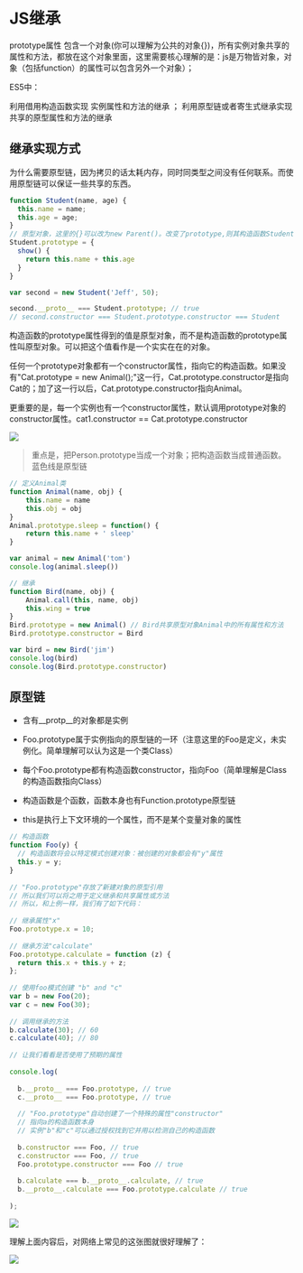 # JS继承

prototype属性
包含一个对象(你可以理解为公共的对象{})，所有实例对象共享的属性和方法，都放在这个对象里面，这里需要核心理解的是：js是万物皆对象，对象（包括function）的属性可以包含另外一个对象）；

ES5中：

利用借用构造函数实现 实例属性和方法的继承 ；
利用原型链或者寄生式继承实现 共享的原型属性和方法的继承 


## 继承实现方式

为什么需要原型链，因为拷贝的话太耗内存，同时同类型之间没有任何联系。而使用原型链可以保证一些共享的东西。

``` js
function Student(name, age) {
  this.name = name;
  this.age = age;
}
// 原型对象，这里的{}可以改为new Parent()。改变了prototype,则其构造函数Student.prototype.constructor也变了
Student.prototype = {
  show() {
    return this.name + this.age
  }
}

var second = new Student('Jeff', 50);

second.__proto__ === Student.prototype; // true
// second.constructor === Student.prototype.constructor === Student
```

构造函数的prototype属性得到的值是原型对象，而不是构造函数的prototype属性叫原型对象。可以把这个值看作是一个实实在在的对象。


任何一个prototype对象都有一个constructor属性，指向它的构造函数。如果没有"Cat.prototype = new Animal();"这一行，Cat.prototype.constructor是指向Cat的；加了这一行以后，Cat.prototype.constructor指向Animal。

更重要的是，每一个实例也有一个constructor属性，默认调用prototype对象的constructor属性。cat1.constructor == Cat.prototype.constructor

![](https://github.com/mqyqingfeng/Blog/raw/master/Images/prototype5.png)

> 重点是，把Person.prototype当成一个对象；把构造函数当成普通函数。
> 蓝色线是原型链


``` js
// 定义Animal类
function Animal(name, obj) {
    this.name = name
    this.obj = obj
}
Animal.prototype.sleep = function() {
    return this.name + ' sleep'
}

var animal = new Animal('tom')
console.log(animal.sleep())

// 继承
function Bird(name, obj) {
    Animal.call(this, name, obj)
    this.wing = true
}
Bird.prototype = new Animal() // Bird共享原型对象Animal中的所有属性和方法
Bird.prototype.constructor = Bird

var bird = new Bird('jim')
console.log(bird)
console.log(Bird.prototype.constructor)
```


## 原型链
* 含有__protp__的对象都是实例
* Foo.prototype属于实例指向的原型链的一环（注意这里的Foo是定义，未实例化。简单理解可以认为这是一个类Class）
* 每个Foo.prototype都有构造函数constructor，指向Foo（简单理解是Class的构造函数指向Class）
* 构造函数是个函数，函数本身也有Function.prototype原型链

* this是执行上下文环境的一个属性，而不是某个变量对象的属性

``` js
// 构造函数
function Foo(y) {
  // 构造函数将会以特定模式创建对象：被创建的对象都会有"y"属性
  this.y = y;
}
 
// "Foo.prototype"存放了新建对象的原型引用
// 所以我们可以将之用于定义继承和共享属性或方法
// 所以，和上例一样，我们有了如下代码：
 
// 继承属性"x"
Foo.prototype.x = 10;
 
// 继承方法"calculate"
Foo.prototype.calculate = function (z) {
  return this.x + this.y + z;
};
 
// 使用foo模式创建 "b" and "c"
var b = new Foo(20);
var c = new Foo(30);
 
// 调用继承的方法
b.calculate(30); // 60
c.calculate(40); // 80
 
// 让我们看看是否使用了预期的属性
 
console.log(
 
  b.__proto__ === Foo.prototype, // true
  c.__proto__ === Foo.prototype, // true
 
  // "Foo.prototype"自动创建了一个特殊的属性"constructor"
  // 指向a的构造函数本身
  // 实例"b"和"c"可以通过授权找到它并用以检测自己的构造函数
 
  b.constructor === Foo, // true
  c.constructor === Foo, // true
  Foo.prototype.constructor === Foo // true
 
  b.calculate === b.__proto__.calculate, // true
  b.__proto__.calculate === Foo.prototype.calculate // true
 
);
```
![](https://pic002.cnblogs.com/images/2011/349491/2011123111482169.png)

理解上面内容后，对网络上常见的这张图就很好理解了：

![](https://images2015.cnblogs.com/blog/752003/201701/752003-20170120135801843-1947643869.jpg)
